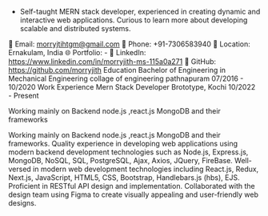 
- Self-taught MERN stack developer, experienced in creating dynamic and interactive web applications. Curious to learn more about developing scalable and distributed systems.

📧 Email: morryjtihtgm@gmail.com
📱 Phone: +91-7306583940
📍 Location: Ernakulam, India
🌐 Portfolio: -
💼 LinkedIn: https://www.linkedin.com/in/morryjith-ms-115a0a271
🐙 GitHub: https://github.com/morryjith
Education
Bachelor of Engineering in Mechanical Engineering
collage of engineering pathnapuram
07/2016 - 10/2020
Work Experience 
Mern Stack Developer
Brototype, Kochi
10/2022 - Present

Working mainly on Backend node.js ,react.js MongoDB and their frameworks

Working mainly on Backend node.js ,react.js MongoDB and their frameworks.
Quality experience in developing web applications using modern backend development technologies such as Node.js, Express.js, MongoDB, NoSQL, SQL, PostgreSQL, Ajax, Axios, JQuery, FireBase.
Well-versed in modern web development technologies including React.js, Redux, Next.js, JavaScript, HTML5, CSS, Bootstrap, Handlebars.js (hbs), EJS.
Proficient in RESTful API design and implementation.
Collaborated with the design team using Figma to create visually appealing and user-friendly web designs.




